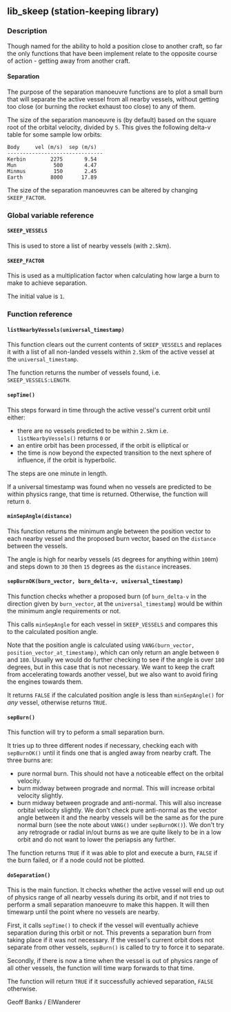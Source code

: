 ## lib\_skeep (station-keeping library)

### Description

Though named for the ability to hold a position close to another craft, so far the only functions that have been implement relate to the opposite course of action - getting away from another craft.

#### Separation

The purpose of the separation manoeuvre functions are to plot a small burn that will separate the active vessel from all nearby vessels, without getting too close (or burning the rocket exhaust too close) to any of them.

The size of the separation manoeuvre is (by default) based on the square root of the orbital velocity, divided by `5`. This gives the following delta-v table for some sample low orbits:

    Body     vel (m/s)  sep (m/s)
    -------------------------------
    Kerbin        2275       9.54
    Mun            500       4.47
    Minmus         150       2.45
    Earth         8000      17.89

The size of the separation manoeuvres can be altered by changing `SKEEP_FACTOR`.

### Global variable reference

#### `SKEEP_VESSELS`

This is used to store a list of nearby vessels (with `2.5`km).

#### `SKEEP_FACTOR`

This is used as a multiplication factor when calculating how large a burn to make to achieve separation.

The initial value is `1`.

### Function reference

#### `listNearbyVessels(universal_timestamp)`

This function clears out the current contents of `SKEEP_VESSELS` and replaces it with a list of all non-landed vessels within `2.5`km of the active vessel at the `universal_timestamp`.

The function returns the number of vessels found, i.e. `SKEEP_VESSELS:LENGTH`.

#### `sepTime()`

This steps forward in time through the active vessel's current orbit until either:
* there are no vessels predicted to be within `2.5`km i.e. `listNearbyVessels()` returns `0` or
* an entire orbit has been processed, if the orbit is elliptical or
* the time is now beyond the expected transition to the next sphere of influence, if the orbit is hyperbolic.

The steps are one minute in length.

If a universal timestamp was found when no vessels are predicted to be within physics range, that time is returned. Otherwise, the function will return `0`.

#### `minSepAngle(distance)`

This function returns the minimum angle between the position vector to each nearby vessel and the proposed burn vector, based on the `distance` between the vessels.

The angle is high for nearby vessels (`45` degrees for anything within `100`m) and steps down to `30` then `15` degrees as the `distance` increases.

#### `sepBurnOK(burn_vector, burn_delta-v, universal_timestamp)`

This function checks whether a proposed burn (of `burn_delta-v` in the direction given by `burn_vector`, at the `universal_timestamp`) would be within the minimum angle requirements or not.

This calls `minSepAngle` for each vessel in `SKEEP_VESSELS` and compares this to the calculated position angle. 

Note that the position angle is calculated using `VANG(burn_vector, position_vector_at_timestamp)`, which can only return an angle between `0` and `180`. Usually we would do further checking to see if the angle is over `180` degrees, but in this case that is not necessary. We want to keep the craft from accelerating towards another vessel, but we also want to avoid firing the engines towards them.

It returns `FALSE` if the calculated position angle is less than `minSepAngle()` for *any* vessel, otherwise returns `TRUE`.

#### `sepBurn()`

This function will try to peform a small separation burn.

It tries up to three different nodes if necessary, checking each with `sepBurnOK()` until it finds one that is angled away from nearby craft. The three burns are:
* pure normal burn. This should not have a noticeable effect on the orbital velocity.
* burn midway between prograde and normal. This will increase orbital velocity slightly.
* burn midway between prograde and anti-normal. This will also increase orbital velocity slightly.
We don't check pure anti-normal as the vector angle between it and the nearby vessels will be the same as for the pure normal burn (see the note about `VANG()` under `sepBurnOK()`). We don't try any retrograde or radial in/out burns as we are quite likely to be in a low orbit and do not want to lower the periapsis any further.

The function returns `TRUE` if it was able to plot and execute a burn, `FALSE` if the burn failed, or if a node could not be plotted.

#### `doSeparation()`

This is the main function. It checks whether the active vessel will end up out of physics range of all nearby vessels during its orbit, and if not tries to perform a small separation manoeuvre to make this happen. It will then timewarp until the point where no vessels are nearby.

First, it calls `sepTime()` to check if the vessel will eventually achieve separation during this orbit or not. This prevents a separation burn from taking place if it was not necessary. If the vessel's current orbit does not separate from other vessels, `sepBurn()` is called to try to force it to separate.

Secondly, if there is now a time when the vessel is out of physics range of all other vessels, the function will time warp forwards to that time.

The function will return `TRUE` if it successfully achieved separation, `FALSE` otherwise.

Geoff Banks / ElWanderer
